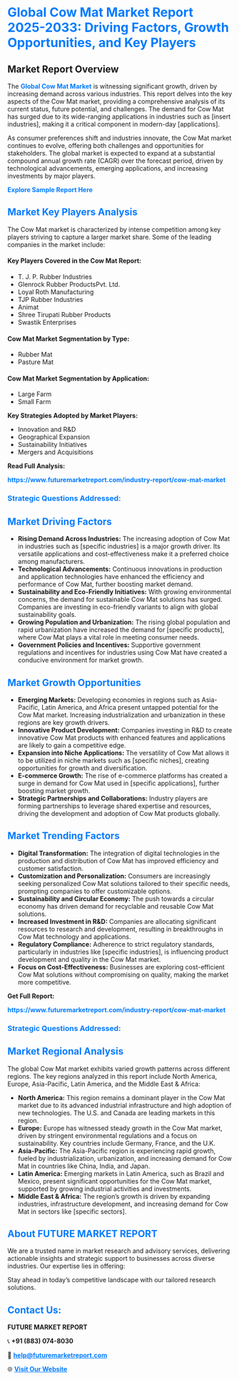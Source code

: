 <h1 style="color: #007BFF;">Global Cow Mat Market Report 2025-2033: Driving Factors, Growth Opportunities, and Key Players</h1>

<section id="overview">
<h2>Market Report Overview</h2>
<p>The <a href="https://www.futuremarketreport.com/industry-report/cow-mat-market" style="color: #007BFF; text-decoration: none;"><strong>Global Cow Mat Market</strong></a> is witnessing significant growth, driven by increasing demand across various industries. This report delves into the key aspects of the Cow Mat market, providing a comprehensive analysis of its current status, future potential, and challenges. The demand for Cow Mat has surged due to its wide-ranging applications in industries such as [insert industries], making it a critical component in modern-day [applications].</p>
<p>As consumer preferences shift and industries innovate, the Cow Mat market continues to evolve, offering both challenges and opportunities for stakeholders. The global market is expected to expand at a substantial compound annual growth rate (CAGR) over the forecast period, driven by technological advancements, emerging applications, and increasing investments by major players.</p>
</section>

<section id="overview">
<p><a href="https://www.futuremarketreport.com/request-sample/reportId=43575" style="color: #007BFF; text-decoration: none;"><strong>Explore Sample Report Here</strong></a></p>
</section>

<section id="key-players">
<h2 style="color: #007BFF;">Market Key Players Analysis</h2>
<p>The Cow Mat market is characterized by intense competition among key players striving to capture a larger market share. Some of the leading companies in the market include:</p>
<h4>Key Players Covered in the Cow Mat Report:</h4>
<ul><li>T. J. P. Rubber Industries</li><li>Glenrock Rubber ProductsPvt. Ltd.</li><li>Loyal Roth Manufacturing</li><li>TJP Rubber Industries</li><li>Animat</li><li>Shree Tirupati Rubber Products</li><li>Swastik Enterprises</li></ul>
<h4>Cow Mat Market Segmentation by Type:</h4>
<ul><li>Rubber Mat</li><li>Pasture Mat</li></ul>

<h4>Cow Mat Market Segmentation by Application:</h4>
<ul><li>Large Farm</li><li>Small Farm</li></ul>
<p><strong>Key Strategies Adopted by Market Players:</strong></p>
<ul>
<li>Innovation and R&D</li>
<li>Geographical Expansion</li>
<li>Sustainability Initiatives</li>
<li>Mergers and Acquisitions</li>
</ul>
</section>

<section>
<p><strong>Read Full Analysis: </strong></p><a href="https://www.futuremarketreport.com/industry-report/cow-mat-market" style="color: #007BFF; text-decoration: none;"><strong>https://www.futuremarketreport.com/industry-report/cow-mat-market</strong></a>
<h3 style="color: #007BFF;">Strategic Questions Addressed:</h3>
</section>

<section id="driving-factors">
<h2 style="color: #007BFF;">Market Driving Factors</h2>
<ul>
<li><strong>Rising Demand Across Industries:</strong> The increasing adoption of Cow Mat in industries such as [specific industries] is a major growth driver. Its versatile applications and cost-effectiveness make it a preferred choice among manufacturers.</li>
<li><strong>Technological Advancements:</strong> Continuous innovations in production and application technologies have enhanced the efficiency and performance of Cow Mat, further boosting market demand.</li>
<li><strong>Sustainability and Eco-Friendly Initiatives:</strong> With growing environmental concerns, the demand for sustainable Cow Mat solutions has surged. Companies are investing in eco-friendly variants to align with global sustainability goals.</li>
<li><strong>Growing Population and Urbanization:</strong> The rising global population and rapid urbanization have increased the demand for [specific products], where Cow Mat plays a vital role in meeting consumer needs.</li>
<li><strong>Government Policies and Incentives:</strong> Supportive government regulations and incentives for industries using Cow Mat have created a conducive environment for market growth.</li>
</ul>
</section>

<section id="growth-opportunities">
<h2 style="color: #007BFF;">Market Growth Opportunities</h2>
<ul>
<li><strong>Emerging Markets:</strong> Developing economies in regions such as Asia-Pacific, Latin America, and Africa present untapped potential for the Cow Mat market. Increasing industrialization and urbanization in these regions are key growth drivers.</li>
<li><strong>Innovative Product Development:</strong> Companies investing in R&D to create innovative Cow Mat products with enhanced features and applications are likely to gain a competitive edge.</li>
<li><strong>Expansion into Niche Applications:</strong> The versatility of Cow Mat allows it to be utilized in niche markets such as [specific niches], creating opportunities for growth and diversification.</li>
<li><strong>E-commerce Growth:</strong> The rise of e-commerce platforms has created a surge in demand for Cow Mat used in [specific applications], further boosting market growth.</li>
<li><strong>Strategic Partnerships and Collaborations:</strong> Industry players are forming partnerships to leverage shared expertise and resources, driving the development and adoption of Cow Mat products globally.</li>
</ul>
</section>

<section id="trending-factors">
<h2 style="color: #007BFF;">Market Trending Factors</h2>
<ul>
<li><strong>Digital Transformation:</strong> The integration of digital technologies in the production and distribution of Cow Mat has improved efficiency and customer satisfaction.</li>
<li><strong>Customization and Personalization:</strong> Consumers are increasingly seeking personalized Cow Mat solutions tailored to their specific needs, prompting companies to offer customizable options.</li>
<li><strong>Sustainability and Circular Economy:</strong> The push towards a circular economy has driven demand for recyclable and reusable Cow Mat solutions.</li>
<li><strong>Increased Investment in R&D:</strong> Companies are allocating significant resources to research and development, resulting in breakthroughs in Cow Mat technology and applications.</li>
<li><strong>Regulatory Compliance:</strong> Adherence to strict regulatory standards, particularly in industries like [specific industries], is influencing product development and quality in the Cow Mat market.</li>
<li><strong>Focus on Cost-Effectiveness:</strong> Businesses are exploring cost-efficient Cow Mat solutions without compromising on quality, making the market more competitive.</li>
</ul>
</section>

<section>
<p><strong>Get Full Report: </strong></p><a href="https://www.futuremarketreport.com/industry-report/cow-mat-market" style="color: #007BFF; text-decoration: none;"><strong>https://www.futuremarketreport.com/industry-report/cow-mat-market</strong></a>
<h3 style="color: #007BFF;">Strategic Questions Addressed:</h3>
</section>


<section id="regional-analysis">
<h2 style="color: #007BFF;">Market Regional Analysis</h2>
<p>The global Cow Mat market exhibits varied growth patterns across different regions. The key regions analyzed in this report include North America, Europe, Asia-Pacific, Latin America, and the Middle East & Africa:</p>
<ul>
<li><strong>North America:</strong> This region remains a dominant player in the Cow Mat market due to its advanced industrial infrastructure and high adoption of new technologies. The U.S. and Canada are leading markets in this region.</li>
<li><strong>Europe:</strong> Europe has witnessed steady growth in the Cow Mat market, driven by stringent environmental regulations and a focus on sustainability. Key countries include Germany, France, and the U.K.</li>
<li><strong>Asia-Pacific:</strong> The Asia-Pacific region is experiencing rapid growth, fueled by industrialization, urbanization, and increasing demand for Cow Mat in countries like China, India, and Japan.</li>
<li><strong>Latin America:</strong> Emerging markets in Latin America, such as Brazil and Mexico, present significant opportunities for the Cow Mat market, supported by growing industrial activities and investments.</li>
<li><strong>Middle East & Africa:</strong> The region’s growth is driven by expanding industries, infrastructure development, and increasing demand for Cow Mat in sectors like [specific sectors].</li>
</ul>
</section>

<footer>
<h2 style="color: #007BFF;">About FUTURE MARKET REPORT</h2>
<p>We are a trusted name in market research and advisory services, delivering actionable insights and strategic support to businesses across diverse industries. Our expertise lies in offering:</p>

<p>Stay ahead in today’s competitive landscape with our tailored research solutions.</p>

<h2 style="color: #007BFF;">Contact Us:</h2>
<p><strong>FUTURE MARKET REPORT</strong></p>
<p>📞 <strong>+91 (883) 074-8030</strong></p>
<p>📧 <strong><a href="mailto:help@futuremarketreport.com" style="color: #007BFF;">help@futuremarketreport.com</a></strong></p>
<p>🌐 <strong><a href="https://www.futuremarketreport.com/" style="color: #007BFF;">Visit Our Website</a></strong></p>
</footer>